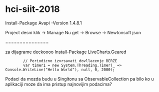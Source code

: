 # hci-siit-2018

Install-Package Avapi -Version 1.4.8.1

Project desni klik
-> Manage Nu get
-> Browse
-> Newtonsoft json

===============



za dijagrame deckoooo
Install-Package LiveCharts.Geared


            // Periodicno izvrsavati dovllacenje BERZE
            var timer1 = new System.Threading.Timer(_ => Console.WriteLine("Hello World"), null, 0, 2000);


Podaci da mozda budu u Singltonu sa ObservableCollection
pa bilo ko u aplikaciji moze da ima pristup najnovijim podacima?
